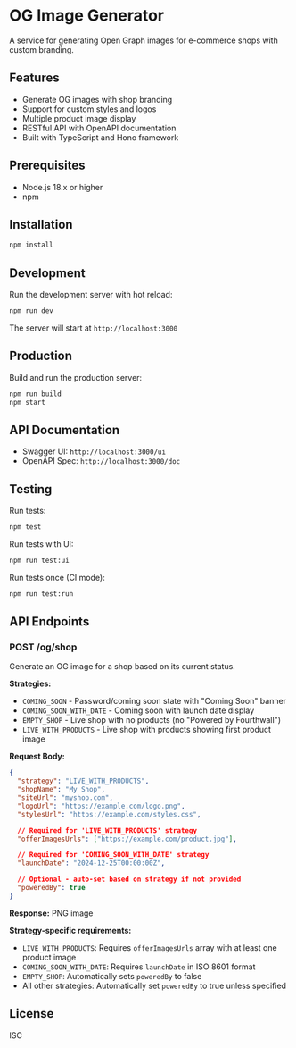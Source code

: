 # OG Image Generator

A service for generating Open Graph images for e-commerce shops with custom branding.

## Features

- Generate OG images with shop branding
- Support for custom styles and logos
- Multiple product image display
- RESTful API with OpenAPI documentation
- Built with TypeScript and Hono framework

## Prerequisites

- Node.js 18.x or higher
- npm

## Installation

```bash
npm install
```

## Development

Run the development server with hot reload:

```bash
npm run dev
```

The server will start at `http://localhost:3000`

## Production

Build and run the production server:

```bash
npm run build
npm start
```

## API Documentation

- Swagger UI: `http://localhost:3000/ui`
- OpenAPI Spec: `http://localhost:3000/doc`

## Testing

Run tests:

```bash
npm test
```

Run tests with UI:

```bash
npm run test:ui
```

Run tests once (CI mode):

```bash
npm run test:run
```

## API Endpoints

### POST /og/shop

Generate an OG image for a shop based on its current status.

**Strategies:**

- `COMING_SOON` - Password/coming soon state with "Coming Soon" banner
- `COMING_SOON_WITH_DATE` - Coming soon with launch date display
- `EMPTY_SHOP` - Live shop with no products (no "Powered by Fourthwall")
- `LIVE_WITH_PRODUCTS` - Live shop with products showing first product image

**Request Body:**

```json
{
  "strategy": "LIVE_WITH_PRODUCTS",
  "shopName": "My Shop",
  "siteUrl": "myshop.com",
  "logoUrl": "https://example.com/logo.png",
  "stylesUrl": "https://example.com/styles.css",

  // Required for 'LIVE_WITH_PRODUCTS' strategy
  "offerImagesUrls": ["https://example.com/product.jpg"],

  // Required for 'COMING_SOON_WITH_DATE' strategy
  "launchDate": "2024-12-25T00:00:00Z",

  // Optional - auto-set based on strategy if not provided
  "poweredBy": true
}
```

**Response:** PNG image

**Strategy-specific requirements:**

- `LIVE_WITH_PRODUCTS`: Requires `offerImagesUrls` array with at least one product image
- `COMING_SOON_WITH_DATE`: Requires `launchDate` in ISO 8601 format
- `EMPTY_SHOP`: Automatically sets `poweredBy` to false
- All other strategies: Automatically set `poweredBy` to true unless specified

## License

ISC
